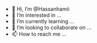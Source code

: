- 👋 Hi, I’m @Hassanhamii
- 👀 I’m interested in ...
- 🌱 I’m currently learning ...
- 💞️ I’m looking to collaborate on ...
- 📫 How to reach me ...

<!---
Hassanhamii/Hassanhamii is a ✨ special ✨ repository because its `README.md` (this file) appears on your GitHub profile.
You can click the Preview link to take a look at your changes.
--->
